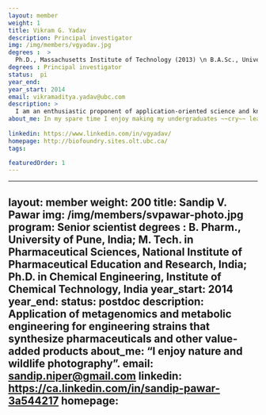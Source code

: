 ```yaml
---
layout: member
weight: 1
title: Vikram G. Yadav
description: Principal investigator
img: /img/members/vgyadav.jpg
degrees :  >
  Ph.D., Massachusetts Institute of Technology (2013) \n B.A.Sc., University of Waterloo (2007)
degrees : Principal investigator
status:  pi
year_end: 
year_start: 2014
email: vikramaditya.yadav@ubc.com
description: >
  I am an enthusiastic proponent of application-oriented science and knowledge translation for development of low-cost technologies, and my group actively collaborates with local start-ups, industry, academic groups and medical research laboratories. Our work is fostering innovation in a strategic domain for Canada.
about_me: In my spare time I enjoy making my undergraduates ~~cry~~ learn.
 
linkedin: https://www.linkedin.com/in/vgyadav/
homepage: http://biofoundry.sites.olt.ubc.ca/
tags: 

featuredOrder: 1
---
```



---
layout: member
weight: 200
title: Sandip V. Pawar
img: /img/members/svpawar-photo.jpg
program: Senior scientist
degrees : B. Pharm., University of Pune, India; M. Tech. in Pharmaceutical Sciences, National Institute of Pharmaceutical Education and Research, India; Ph.D. in Chemical Engineering, Institute of Chemical Technology, India
year_start: 2014
year_end:
status: postdoc
description: Application of metagenomics and metabolic engineering for engineering strains that synthesize pharmaceuticals and other value-added products
about_me: “I enjoy nature and wildlife photography”.
email: sandip.niper@gmail.com
linkedin: https://ca.linkedin.com/in/sandip-pawar-3a544217
homepage: 
---
